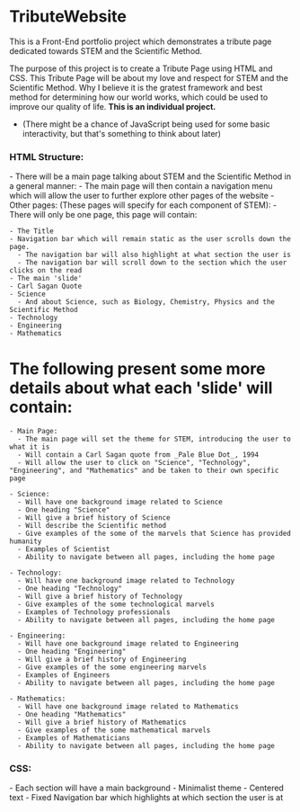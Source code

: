 # TributeWebsite

This is a Front-End portfolio project which demonstrates a tribute page dedicated towards STEM and the Scientific Method.

The purpose of this project is to create a Tribute Page using HTML and CSS. This Tribute Page will be about my love and respect for STEM and the Scientific Method. Why I believe it is the gratest framework and best method for determining how our world works, which could be used to improve our quality of life. **This is an individual project.**

  - (There might be a chance of JavaScript being used for some basic interactivity, but that's something to think about later)

<h3>HTML Structure:</h3>
  - There will be a main page talking about STEM and the Scientific Method in a general manner:
    - The main page will then contain a navigation menu which will allow the user to further explore other pages of the website
  - Other pages: (These pages will specify for each component of STEM):
  - There will only be one page, this page will contain:
  
    - The Title
    - Navigation bar which will remain static as the user scrolls down the page.
      - The navigation bar will also highlight at what section the user is
      - The navigation bar will scroll down to the section which the user clicks on the read
    - The main 'slide'
    - Carl Sagan Quote
    - Science
      - And about Science, such as Biology, Chemistry, Physics and the Scientific Method
    - Technology
    - Engineering
    - Mathematics


 <h1>The following present some more details about what each 'slide' will contain:</h1>
 
    - Main Page:
      - The main page will set the theme for STEM, introducing the user to what it is
      - Will contain a Carl Sagan quote from _Pale Blue Dot_, 1994
      - Will allow the user to click on "Science", "Technology", "Engineering", and "Mathematics" and be taken to their own specific page
  
    - Science:
      - Will have one background image related to Science
      - One heading "Science"
      - Will give a brief history of Science
      - Will describe the Scientific method
      - Give examples of the some of the marvels that Science has provided humanity
      - Examples of Scientist
      - Ability to navigate between all pages, including the home page
      
    - Technology:
      - Will have one background image related to Technology
      - One heading "Technology"
      - Will give a brief history of Technology
      - Give examples of the some technological marvels
      - Examples of Technology professionals
      - Ability to navigate between all pages, including the home page
      
    - Engineering:
      - Will have one background image related to Engineering
      - One heading "Engineering"
      - Will give a brief history of Engineering
      - Give examples of the some engineering marvels
      - Examples of Engineers
      - Ability to navigate between all pages, including the home page
      
    - Mathematics:
      - Will have one background image related to Mathematics
      - One heading "Mathematics"
      - Will give a brief history of Mathematics
      - Give examples of the some mathematical marvels
      - Examples of Mathematicians
      - Ability to navigate between all pages, including the home page

<h3>CSS:</h3>
  - Each section will have a main background
  - Minimalist theme
  - Centered text
  - Fixed Navigation bar which highlights at which section the user is at
